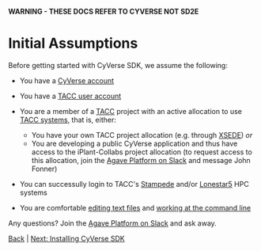 **WARNING - THESE DOCS REFER TO CYVERSE NOT SD2E**

Initial Assumptions
===============================================

Before getting started with CyVerse SDK, we assume the following:
* You have a [CyVerse account](https://user.cyverse.org/register/)
* You have a [TACC user account](https://portal.tacc.utexas.edu)
* You are a member of a [TACC](https://www.tacc.utexas.edu) project with an active allocation to use [TACC systems](https://www.tacc.utexas.edu/resources/hpc), that is, either:
  * You have your own TACC project allocation (e.g. through [XSEDE](https://portal.xsede.org/allocations-overview)) _or_
  * You are developing a public CyVerse application and thus have access to the iPlant-Collabs project allocation (to request access to this allocation, join the [Agave Platform on Slack](https://slackin.agaveapi.co) and message John Fonner)

* You can successully login to TACC's [Stampede](https://portal.tacc.utexas.edu/user-guides/stampede) and/or [Lonestar5](https://portal.tacc.utexas.edu/user-guides/lonestar5) HPC systems
* You are comfortable [editing text files](https://www.nano-editor.org/dist/v2.7/nano.html) and [working at the command line](http://www.gnu.org/software/bash/manual/bashref.html#Introduction)

Any questions?  Join the [Agave Platform on Slack](https://slackin.agaveapi.co) and ask away.

[Back](getting-started.md) | [Next: Installing CyVerse SDK](getting-started-install-sdk.md)
